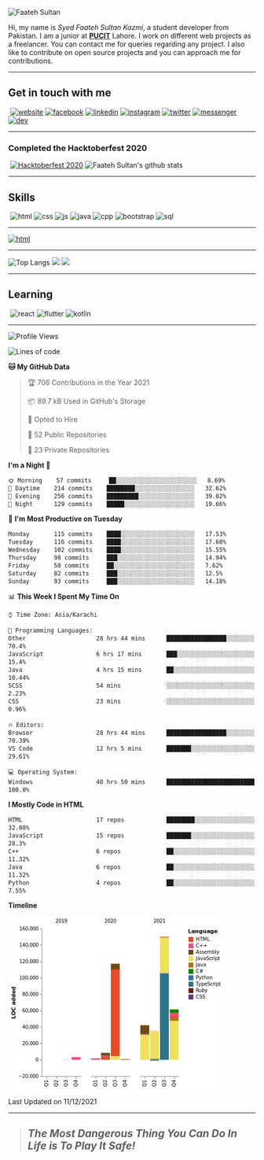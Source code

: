 ![Faateh Sultan](https://github.com/faatehsultan/faatehsultan/blob/master/assets/header.png)

Hi, my name is *Syed Faateh Sultan Kazmi*, a student developer from Pakistan. I am a junior at [**PUCIT**](http://pucit.edu.pk) Lahore. I work on different web projects as a freelancer. You can contact me for queries regarding any project. I also like to contribute on open source projects and you can approach me for contributions. 

----

## Get in touch with me

​	 	       	 [![website](https://github.com/faatehsultan/faatehsultan/blob/master/assets/www.png)](http://faatehsultan.github.io)       [![facebook](https://github.com/faatehsultan/faatehsultan/blob/master/assets/facebook.png)](http://facebook.com/faatehsultan.kazmi)       [![linkedin](https://github.com/faatehsultan/faatehsultan/blob/master/assets/linkedin.png)](https://www.linkedin.com/in/faatehsultankazmi)       [![instagram](https://github.com/faatehsultan/faatehsultan/blob/master/assets/instagram.png)](https://instagram.com/faateh.sultan)       [![twitter](https://github.com/faatehsultan/faatehsultan/blob/master/assets/twitter.png)](https://twitter.com/faatehsultan)       [![messenger](https://github.com/faatehsultan/faatehsultan/blob/master/assets/messenger.png)](https://m.me/faatehsultankazmi)       [![dev](https://github.com/faatehsultan/faatehsultan/blob/master/assets/dev.png)](https://dev.to/faatehsultan) 

----

### Completed the Hacktoberfest 2020 

​        [![Hacktoberfest 2020](https://res.cloudinary.com/practicaldev/image/fetch/s--ajGtUgSU--/c_limit,f_auto,fl_progressive,q_80,w_180/https://dev-to-uploads.s3.amazonaws.com/uploads/badge/badge_image/80/hacktoberfest2020-badge_2.png)](https://dev.to/faatehsultan)                              ![Faateh Sultan's github stats](https://github-readme-stats.vercel.app/api?username=faatehsultan&count_private=true&show_icons=true&theme=synthwave&hide_border=true&include_all_commits=true)

----

## Skills

​	 ![html](https://github.com/faatehsultan/faatehsultan/blob/master/assets/html.png)       ![css](https://github.com/faatehsultan/faatehsultan/blob/master/assets/css.png)        ![js](https://github.com/faatehsultan/faatehsultan/blob/master/assets/js.png)       ![java](https://github.com/faatehsultan/faatehsultan/blob/master/assets/java.png)        ![cpp](https://github.com/faatehsultan/faatehsultan/blob/master/assets/cpp.png)         ![bootstrap](https://github.com/faatehsultan/faatehsultan/blob/master/assets/bootstrap.png)        ![sql](https://github.com/faatehsultan/faatehsultan/blob/master/assets/sql.png)

---

[![html](https://github.com/faatehsultan/faatehsultan/blob/master/assets/find-resume.png)](https://drive.google.com/file/d/1krx2GbUUHwOY3zBUvTZnnAlAnk9YFqlL/view?usp=sharing)

---

![Top Langs](https://github-readme-stats.vercel.app/api/top-langs/?username=faatehsultan&layout=compact&langs_count=10) <img src="https://media.giphy.com/media/mz1kJeDVueKC4/giphy.gif" width="160px"> <img src="https://media.giphy.com/media/VTtANKl0beDFQRLDTh/giphy.gif" width="160px">

---

## Learning

​      ![react](https://github.com/faatehsultan/faatehsultan/blob/master/assets/react.png)        ![flutter](https://github.com/faatehsultan/faatehsultan/blob/master/assets/flutter.png)         ![kotlin](https://github.com/faatehsultan/faatehsultan/blob/master/assets/kotlin.png)                              

---

<!--START_SECTION:waka-->
![Profile Views](http://img.shields.io/badge/Profile%20Views-4-blue)

![Lines of code](https://img.shields.io/badge/From%20Hello%20World%20I%27ve%20Written-419%20Thousand%20lines%20of%20code-blue)

**🐱 My GitHub Data** 

> 🏆 706 Contributions in the Year 2021
 > 
> 📦 89.7 kB Used in GitHub's Storage 
 > 
> 💼 Opted to Hire
 > 
> 📜 52 Public Repositories 
 > 
> 🔑 23 Private Repositories  
 > 
**I'm a Night 🦉** 

```text
🌞 Morning    57 commits     ██░░░░░░░░░░░░░░░░░░░░░░░   8.69% 
🌆 Daytime    214 commits    ████████░░░░░░░░░░░░░░░░░   32.62% 
🌃 Evening    256 commits    █████████░░░░░░░░░░░░░░░░   39.02% 
🌙 Night      129 commits    █████░░░░░░░░░░░░░░░░░░░░   19.66%

```
📅 **I'm Most Productive on Tuesday** 

```text
Monday       115 commits    ████░░░░░░░░░░░░░░░░░░░░░   17.53% 
Tuesday      116 commits    ████░░░░░░░░░░░░░░░░░░░░░   17.68% 
Wednesday    102 commits    ████░░░░░░░░░░░░░░░░░░░░░   15.55% 
Thursday     98 commits     ███░░░░░░░░░░░░░░░░░░░░░░   14.94% 
Friday       50 commits     ██░░░░░░░░░░░░░░░░░░░░░░░   7.62% 
Saturday     82 commits     ███░░░░░░░░░░░░░░░░░░░░░░   12.5% 
Sunday       93 commits     ███░░░░░░░░░░░░░░░░░░░░░░   14.18%

```


📊 **This Week I Spent My Time On** 

```text
⌚︎ Time Zone: Asia/Karachi

💬 Programming Languages: 
Other                    28 hrs 44 mins      █████████████████░░░░░░░░   70.4% 
JavaScript               6 hrs 17 mins       ███░░░░░░░░░░░░░░░░░░░░░░   15.4% 
Java                     4 hrs 15 mins       ██░░░░░░░░░░░░░░░░░░░░░░░   10.44% 
SCSS                     54 mins             ░░░░░░░░░░░░░░░░░░░░░░░░░   2.23% 
CSS                      23 mins             ░░░░░░░░░░░░░░░░░░░░░░░░░   0.96%

🔥 Editors: 
Browser                  28 hrs 44 mins      █████████████████░░░░░░░░   70.39% 
VS Code                  12 hrs 5 mins       ███████░░░░░░░░░░░░░░░░░░   29.61%

💻 Operating System: 
Windows                  40 hrs 50 mins      █████████████████████████   100.0%

```

**I Mostly Code in HTML** 

```text
HTML                     17 repos            ████████░░░░░░░░░░░░░░░░░   32.08% 
JavaScript               15 repos            ███████░░░░░░░░░░░░░░░░░░   28.3% 
C++                      6 repos             ██░░░░░░░░░░░░░░░░░░░░░░░   11.32% 
Java                     6 repos             ██░░░░░░░░░░░░░░░░░░░░░░░   11.32% 
Python                   4 repos             ██░░░░░░░░░░░░░░░░░░░░░░░   7.55%

```


**Timeline**

![Chart not found](https://raw.githubusercontent.com/faatehsultan/faatehsultan/master/charts/bar_graph.png) 


 Last Updated on 11/12/2021
<!--END_SECTION:waka-->

---

> ##                             ***The Most Dangerous Thing You Can Do In Life is To Play It Safe!***
